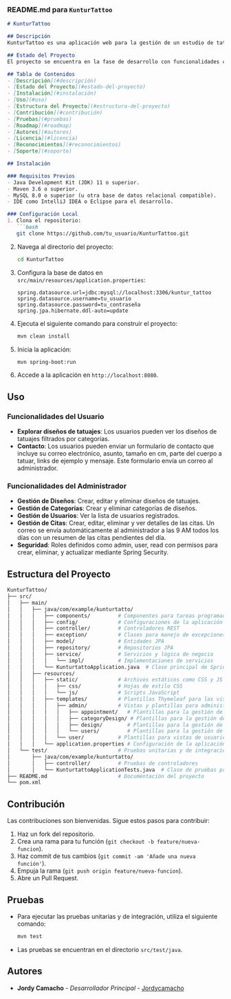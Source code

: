 ### README.md para `KunturTattoo`

```markdown
# KunturTattoo

## Descripción
KunturTattoo es una aplicación web para la gestión de un estudio de tatuajes. La aplicación permite a los clientes explorar diseños de tatuajes por categorías, enviar solicitudes de contacto con detalles específicos, y a los administradores gestionar diseños, categorías, usuarios y citas. La aplicación incluye funcionalidades de filtrado por categorías, notificaciones diarias de citas y seguridad con roles y permisos definidos mediante Spring Security.

## Estado del Proyecto
El proyecto se encuentra en la fase de desarrollo con funcionalidades clave implementadas. Todavía se están mejorando algunas características y optimizando el rendimiento.

## Tabla de Contenidos
- [Descripción](#descripción)
- [Estado del Proyecto](#estado-del-proyecto)
- [Instalación](#instalación)
- [Uso](#uso)
- [Estructura del Proyecto](#estructura-del-proyecto)
- [Contribución](#contribución)
- [Pruebas](#pruebas)
- [Roadmap](#roadmap)
- [Autores](#autores)
- [Licencia](#licencia)
- [Reconocimientos](#reconocimientos)
- [Soporte](#soporte)

## Instalación

### Requisitos Previos
- Java Development Kit (JDK) 11 o superior.
- Maven 3.6 o superior.
- MySQL 8.0 o superior (u otra base de datos relacional compatible).
- IDE como IntelliJ IDEA o Eclipse para el desarrollo.

### Configuración Local
1. Clona el repositorio:
   ```bash
   git clone https://github.com/tu_usuario/KunturTattoo.git
   ```
2. Navega al directorio del proyecto:
   ```bash
   cd KunturTattoo
   ```
3. Configura la base de datos en `src/main/resources/application.properties`:
   ```properties
   spring.datasource.url=jdbc:mysql://localhost:3306/kuntur_tattoo
   spring.datasource.username=tu_usuario
   spring.datasource.password=tu_contraseña
   spring.jpa.hibernate.ddl-auto=update
   ```
4. Ejecuta el siguiente comando para construir el proyecto:
   ```bash
   mvn clean install
   ```
5. Inicia la aplicación:
   ```bash
   mvn spring-boot:run
   ```
6. Accede a la aplicación en `http://localhost:8080`.

## Uso

### Funcionalidades del Usuario
- **Explorar diseños de tatuajes**: Los usuarios pueden ver los diseños de tatuajes filtrados por categorías.
- **Contacto**: Los usuarios pueden enviar un formulario de contacto que incluye su correo electrónico, asunto, tamaño en cm, parte del cuerpo a tatuar, links de ejemplo y mensaje. Este formulario envía un correo al administrador.

### Funcionalidades del Administrador
- **Gestión de Diseños**: Crear, editar y eliminar diseños de tatuajes.
- **Gestión de Categorías**: Crear y eliminar categorías de diseños.
- **Gestión de Usuarios**: Ver la lista de usuarios registrados.
- **Gestión de Citas**: Crear, editar, eliminar y ver detalles de las citas. Un correo se envía automáticamente al administrador a las 9 AM todos los días con un resumen de las citas pendientes del día.
- **Seguridad**: Roles definidos como admin, user, read con permisos para crear, eliminar, y actualizar mediante Spring Security.


## Estructura del Proyecto

```bash
KunturTattoo/
├── src/
│   ├── main/
│   │   ├── java/com/example/kunturtatto/
│   │   │   ├── components/         # Componentes para tareas programadas y otras utilidades
│   │   │   ├── config/             # Configuraciones de la aplicación
│   │   │   ├── controller/         # Controladores REST
│   │   │   ├── exception/          # Clases para manejo de excepciones personalizadas
│   │   │   ├── model/              # Entidades JPA
│   │   │   ├── repository/         # Repositorios JPA
│   │   │   ├── service/            # Servicios y lógica de negocio
│   │   │   │   └── impl/           # Implementaciones de servicios
│   │   │   └── KunturtattoApplication.java  # Clase principal de Spring Boot
│   │   ├── resources/
│   │   │   ├── static/             # Archivos estáticos como CSS y JS
│   │   │   │   ├── css/            # Hojas de estilo CSS
│   │   │   │   └── js/             # Scripts JavaScript
│   │   │   ├── templates/          # Plantillas Thymeleaf para las vistas
│   │   │   │   ├── admin/          # Vistas y plantillas para administración
│   │   │   │   │   ├── appointment/   # Plantillas para la gestión de citas
│   │   │   │   │   ├── categoryDesign/ # Plantillas para la gestión de categorías de diseño
│   │   │   │   │   ├── design/        # Plantillas para la gestión de diseños
│   │   │   │   │   └── users/         # Plantillas para la gestión de usuarios
│   │   │   │   └── user/           # Plantillas para vistas de usuario normal
│   │   │   └── application.properties # Configuración de la aplicación
│   └── test/                       # Pruebas unitarias y de integración
│       ├── java/com/example/kunturtatto/
│       │   ├── controller/         # Pruebas de controladores
│       │   └── KunturtattoApplicationTests.java  # Clase de pruebas principales
├── README.md                       # Documentación del proyecto
└── pom.xml    
```

## Contribución
Las contribuciones son bienvenidas. Sigue estos pasos para contribuir:
1. Haz un fork del repositorio.
2. Crea una rama para tu función (`git checkout -b feature/nueva-funcion`).
3. Haz commit de tus cambios (`git commit -am 'Añade una nueva función'`).
4. Empuja la rama (`git push origin feature/nueva-funcion`).
5. Abre un Pull Request.

## Pruebas
- Para ejecutar las pruebas unitarias y de integración, utiliza el siguiente comando:
  ```bash
  mvn test
  ```
- Las pruebas se encuentran en el directorio `src/test/java`.

## Autores
- **Jordy Camacho** - *Desarrollador Principal* - [Jordycamacho](https://github.com/Jordycamacho)

